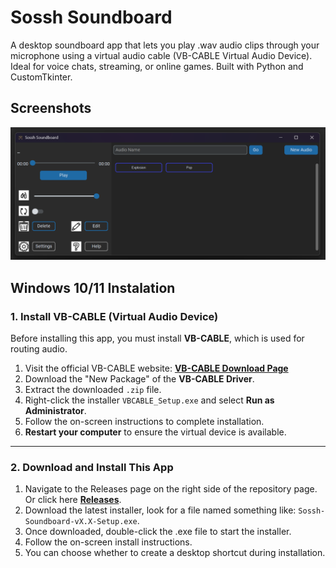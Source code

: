 # Sossh Soundboard
A desktop soundboard app that lets you play .wav audio clips through your microphone using a virtual audio cable (VB-CABLE Virtual Audio Device). Ideal for voice chats, streaming, or online games. Built with Python and CustomTkinter.

## Screenshots
![App Screenshot](https://github.com/sossh/Soundboard/blob/main/Screenshots/MainApp.png)

## Windows 10/11 Instalation
### 1. Install VB-CABLE (Virtual Audio Device)

Before installing this app, you must install **VB-CABLE**, which is used for routing audio.

1. Visit the official VB-CABLE website: [**VB-CABLE Download Page**](https://www.vb-audio.com/Cable/)
2. Download the "New Package" of the **VB-CABLE Driver**.
3. Extract the downloaded `.zip` file.
4. Right-click the installer `VBCABLE_Setup.exe` and select **Run as Administrator**.
5. Follow the on-screen instructions to complete installation.
6. **Restart your computer** to ensure the virtual device is available.

---

### 2. Download and Install This App

1. Navigate to the Releases page on the right side of the repository page. Or click here [**Releases**](https://github.com/sossh/Soundboard/releases).
2. Download the latest installer, look for a file named something like: `Sossh-Soundboard-vX.X-Setup.exe`.
3. Once downloaded, double-click the .exe file to start the installer.
4. Follow the on-screen install instructions.
5. You can choose whether to create a desktop shortcut during installation.
